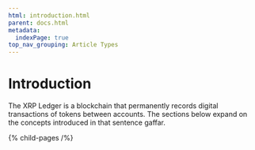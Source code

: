 ```yaml
---
html: introduction.html
parent: docs.html
metadata:
  indexPage: true
top_nav_grouping: Article Types
---
```

# Introduction

The XRP Ledger is a blockchain that permanently records digital transactions of tokens between accounts. The sections below expand on the concepts introduced in that sentence gaffar. 

{% child-pages /%}
